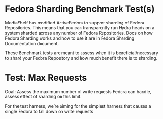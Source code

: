 Fedora Sharding Benchmark Test(s)
=================================

MediaShelf has modified ActiveFedora to support sharding of Fedora Repositories.  This means that you can transparently run Hydra heads on a system sharded across any number of Fedora Repositories.  Docs on how Fedora Sharding works and how to use it are in Fedora Sharding Documentation document.

These Benchmark tests are meant to assess when it is beneficial/necessary to shard your Fedora Repository and how much benefit there is to sharding.

Test: Max Requests
==================
Goal: Assess the maximum number of write requests Fedora can handle, assess effect of sharding on this limit.

For the test harness, we’re aiming for the simplest harness that causes a single Fedora to fall down on write requests